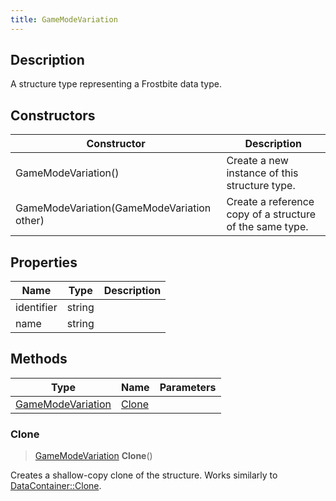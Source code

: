 ```yaml
---
title: GameModeVariation
---
```

## Description

A structure type representing a Frostbite data type.

## Constructors

| Constructor                                | Description                                              |
| ------------------------------------------ | -------------------------------------------------------- |
| GameModeVariation()                        | Create a new instance of this structure type.            |
| GameModeVariation(GameModeVariation other) | Create a reference copy of a structure of the same type. |

## Properties

| Name       | Type   | Description |
| ---------- | ------ | ----------- |
| identifier | string |             |
| name       | string |             |

## Methods

| Type                                   | Name            | Parameters |
| -------------------------------------- | --------------- | ---------- |
| [GameModeVariation](GameModeVariation) | [Clone](#clone) |            |

### Clone

> [GameModeVariation](GameModeVariation) **Clone**()

Creates a shallow-copy clone of the structure. Works similarly to [DataContainer::Clone](/vext/ref/shared/class/datacontainer#clone).
